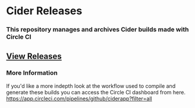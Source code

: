 # Cider Releases
### This repository manages and archives Cider builds made with Circle CI
## [View Releases](https://github.com/ciderapp/cider-releases/releases)

### More Information

If you'd like a more indepth look at the workflow used to compile and generate these builds you can access the Circle CI dashboard from here.
https://app.circleci.com/pipelines/github/ciderapp?filter=all
